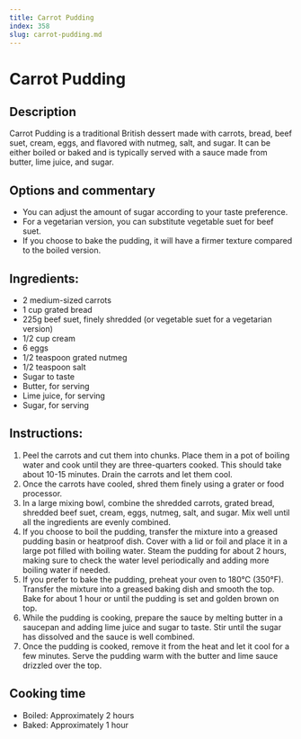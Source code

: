 ```yaml
---
title: Carrot Pudding
index: 358
slug: carrot-pudding.md
---
```


# Carrot Pudding

## Description
Carrot Pudding is a traditional British dessert made with carrots, bread, beef suet, cream, eggs, and flavored with nutmeg, salt, and sugar. It can be either boiled or baked and is typically served with a sauce made from butter, lime juice, and sugar.

## Options and commentary
- You can adjust the amount of sugar according to your taste preference.
- For a vegetarian version, you can substitute vegetable suet for beef suet.
- If you choose to bake the pudding, it will have a firmer texture compared to the boiled version.

## Ingredients:
- 2 medium-sized carrots
- 1 cup grated bread
- 225g beef suet, finely shredded (or vegetable suet for a vegetarian version)
- 1/2 cup cream
- 6 eggs
- 1/2 teaspoon grated nutmeg
- 1/2 teaspoon salt
- Sugar to taste
- Butter, for serving
- Lime juice, for serving
- Sugar, for serving

## Instructions:
1. Peel the carrots and cut them into chunks. Place them in a pot of boiling water and cook until they are three-quarters cooked. This should take about 10-15 minutes. Drain the carrots and let them cool.
2. Once the carrots have cooled, shred them finely using a grater or food processor.
3. In a large mixing bowl, combine the shredded carrots, grated bread, shredded beef suet, cream, eggs, nutmeg, salt, and sugar. Mix well until all the ingredients are evenly combined.
4. If you choose to boil the pudding, transfer the mixture into a greased pudding basin or heatproof dish. Cover with a lid or foil and place it in a large pot filled with boiling water. Steam the pudding for about 2 hours, making sure to check the water level periodically and adding more boiling water if needed.
5. If you prefer to bake the pudding, preheat your oven to 180°C (350°F). Transfer the mixture into a greased baking dish and smooth the top. Bake for about 1 hour or until the pudding is set and golden brown on top.
6. While the pudding is cooking, prepare the sauce by melting butter in a saucepan and adding lime juice and sugar to taste. Stir until the sugar has dissolved and the sauce is well combined.
7. Once the pudding is cooked, remove it from the heat and let it cool for a few minutes. Serve the pudding warm with the butter and lime sauce drizzled over the top.

## Cooking time
- Boiled: Approximately 2 hours
- Baked: Approximately 1 hour